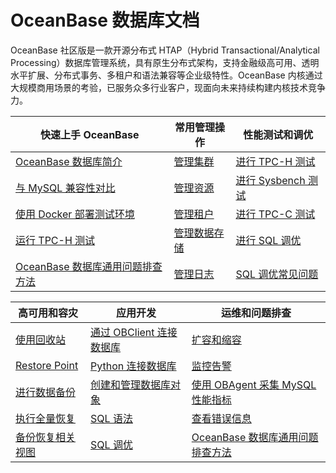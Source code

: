# OceanBase 数据库文档


OceanBase 社区版是一款开源分布式 HTAP（Hybrid Transactional/Analytical Processing）数据库管理系统，具有原生分布式架构，支持金融级高可用、透明水平扩展、分布式事务、多租户和语法兼容等企业级特性。OceanBase 内核通过大规模商用场景的考验，已服务众多行业客户，现面向未来持续构建内核技术竞争力。



|             快速上手 OceanBase     |                      常用管理操作                      | 性能测试和调优   |
|----------------------------|-------------------------------------|-------------------------------------|
| [OceanBase 数据库简介](1.oceanbase-database/1.what-is-oceanbase-database.md)                         | [管理集群](6.basic-database-management/1.manage-clusters/1.create-a-cluster.md)                                                |[进行 TPC-H 测试](9.performance-tuning-guide/8.performance-whitepaper/1.run-the-tpc-h-benchmark-on-oceanbase-database.md) |
| [与 MySQL 兼容性对比](1.oceanbase-database/3.compatibility-with-mysql.md)                             | [管理资源](6.basic-database-management/3.manage-resources/1.overview-of-resource-management.md)                                |[进行 Sysbench 测试](9.performance-tuning-guide/8.performance-whitepaper/1.run-the-tpc-h-benchmark-on-oceanbase-database.md)  |
| [使用 Docker 部署测试环境](2.quick-start/2.use-docker-to-deploy-oceanbase-database.md)                 | [管理租户](6.basic-database-management/4.manage-tenants/1.overview-of-tenant-management.md)                                    |[进行 TPC-C 测试](9.performance-tuning-guide/8.performance-whitepaper/5.run-the-tpc-c-benchmark-on-oceanbase-database.md)  |
| [运行 TPC-H 测试](9.performance-tuning-guide/8.performance-whitepaper/1.run-the-tpc-h-benchmark-on-oceanbase-database.md)        |[管理数据存储](6.basic-database-management/5.manage-data-storage/1.minor-compaction-management/1.overview-of-minor-compaction-management.md)      |[进行 SQL 调优](9.performance-tuning-guide/5.sql-tuning-guide/4.sql-tuning/1.overview-of-sql-tuning.md)     |
| [OceanBase 数据库通用问题排查方法](2.quick-start/5.troubleshoot-general-oceanbase-database-issues.md)   |[管理日志](6.basic-database-management/7.manage-logs/1.overview-of-logs.md)                                                     |[SQL 调优常见问题](9.performance-tuning-guide/5.sql-tuning-guide/6.faq-about-sql-tuning.md)     |



|             高可用和容灾     |                      应用开发                      | 运维和问题排查   |
|----------------------------|-------------------------------------|-------------------------------------|
| [使用回收站](10.high-data-availability/1.administrator-guide-flashback/1.objects-supported-by-the-recycle-bin.md)       | [通过 OBClient 连接数据库](14.developer-guide/2.connect-to-oceanbase-database/1.connect-to-oceanbase-database-through-a-mysql-client.md)      |[扩容和缩容](11.operation-and-maintenance-management/2.scale-out-and-scale-in/1.overview-of-scale-out-and-scale-in.md) |
| [Restore Point](10.high-data-availability/1.administrator-guide-flashback/1.objects-supported-by-the-recycle-bin.md)                         | [Python 连接数据库](14.developer-guide/2.connect-to-oceanbase-database/1.connect-to-oceanbase-database-through-a-mysql-client.md)                           |[监控告警](11.operation-and-maintenance-management/1.administrator-guide-monitoring-and-alerts/1.use-ocp-to-monitor-databases/1.overview-of-monitoring-and-alerts.md)  |
| [进行数据备份](10.high-data-availability/2.backup-and-recovery-management/3.cluster-level-data-backup/3.initiate-data-backup.md)                     | [创建和管理数据库对象](14.developer-guide/4.create-and-manage-database-objects/1.about-ddl-statements.md)                                           |[使用 OBAgent 采集 MySQL 性能指标](13.supporting-tools/2.ob-agent/6.use-obagent-to-collect-mysql-performance-metrics.md)  |
| [执行全量恢复](10.high-data-availability/2.backup-and-recovery-management/4.data-recovery/2.perform-full-recovery.md)                                |[SQL 语法](14.developer-guide/7.sql-reference/5.sql-statements/1.general-syntax.md)                                                                                |[查看错误信息](12.reference-guide/4.error-codes/1.overview-of-error-messages.md)     |
| [备份恢复相关视图](10.high-data-availability/2.backup-and-recovery-management/6.backup-and-recovery-related-views.md)   |[SQL 调优](9.performance-tuning-guide/5.sql-tuning-guide/1.execution-process-of-sql-queries.md)                                                                             |[OceanBase 数据库通用问题排查方法](2.quick-start/5.troubleshoot-general-oceanbase-database-issues.md)     |